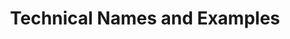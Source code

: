 ---
title: "Technical Names and Examples"
chapter: True
menuTitle: "Technical Names and Examples"
weight: 45
---